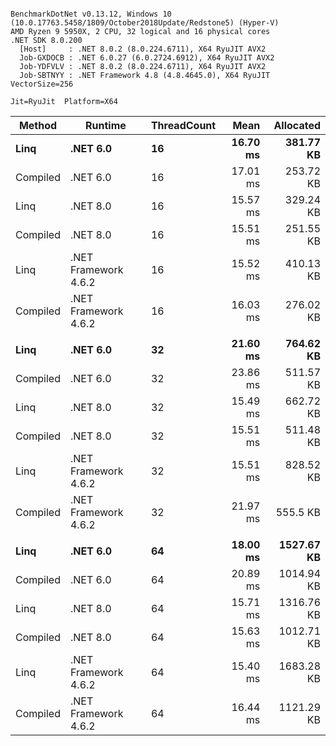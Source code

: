 ```

BenchmarkDotNet v0.13.12, Windows 10 (10.0.17763.5458/1809/October2018Update/Redstone5) (Hyper-V)
AMD Ryzen 9 5950X, 2 CPU, 32 logical and 16 physical cores
.NET SDK 8.0.200
  [Host]     : .NET 8.0.2 (8.0.224.6711), X64 RyuJIT AVX2
  Job-GXDOCB : .NET 6.0.27 (6.0.2724.6912), X64 RyuJIT AVX2
  Job-YDFVLV : .NET 8.0.2 (8.0.224.6711), X64 RyuJIT AVX2
  Job-SBTNYY : .NET Framework 4.8 (4.8.4645.0), X64 RyuJIT VectorSize=256

Jit=RyuJit  Platform=X64  

```
| Method   | Runtime              | ThreadCount | Mean     | Allocated  |
|--------- |--------------------- |------------ |---------:|-----------:|
| **Linq**     | **.NET 6.0**             | **16**          | **16.70 ms** |  **381.77 KB** |
| Compiled | .NET 6.0             | 16          | 17.01 ms |  253.72 KB |
| Linq     | .NET 8.0             | 16          | 15.57 ms |  329.24 KB |
| Compiled | .NET 8.0             | 16          | 15.51 ms |  251.55 KB |
| Linq     | .NET Framework 4.6.2 | 16          | 15.52 ms |  410.13 KB |
| Compiled | .NET Framework 4.6.2 | 16          | 16.03 ms |  276.02 KB |
|          |                      |             |          |            |
| **Linq**     | **.NET 6.0**             | **32**          | **21.60 ms** |  **764.62 KB** |
| Compiled | .NET 6.0             | 32          | 23.86 ms |  511.57 KB |
| Linq     | .NET 8.0             | 32          | 15.49 ms |  662.72 KB |
| Compiled | .NET 8.0             | 32          | 15.51 ms |  511.48 KB |
| Linq     | .NET Framework 4.6.2 | 32          | 15.51 ms |  828.52 KB |
| Compiled | .NET Framework 4.6.2 | 32          | 21.97 ms |   555.5 KB |
|          |                      |             |          |            |
| **Linq**     | **.NET 6.0**             | **64**          | **18.00 ms** | **1527.67 KB** |
| Compiled | .NET 6.0             | 64          | 20.89 ms | 1014.94 KB |
| Linq     | .NET 8.0             | 64          | 15.71 ms | 1316.76 KB |
| Compiled | .NET 8.0             | 64          | 15.63 ms | 1012.71 KB |
| Linq     | .NET Framework 4.6.2 | 64          | 15.40 ms | 1683.28 KB |
| Compiled | .NET Framework 4.6.2 | 64          | 16.44 ms | 1121.29 KB |
